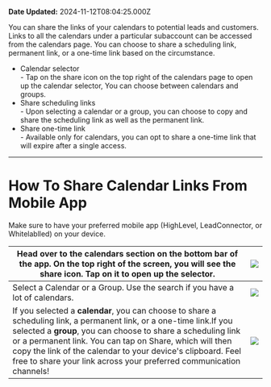 **Date Updated:** 2024-11-12T08:04:25.000Z

You can share the links of your calendars to potential leads and customers. Links to all the calendars under a particular subaccount can be accessed from the calendars page. You can choose to share a scheduling link, permanent link, or a one-time link based on the circumstance.

* Calendar selector  
 \- Tap on the share icon on the top right of the calendars page to open up the calendar selector, You can choose between calendars and groups.
* Share scheduling links  
 \- Upon selecting a calendar or a group, you can choose to copy and share the scheduling link as well as the permanent link.
* Share one-time link  
 \- Available only for calendars, you can opt to share a one-time link that will expire after a single access.

---

# **How To Share Calendar Links From Mobile App**

  
Make sure to have your preferred mobile app (HighLevel, LeadConnector, or Whitelablled) on your device.

  
| Head over to the calendars section on the bottom bar of the app. On the top right of the screen, you will see the share icon. Tap on it to open up the selector.                                                                                                                                                                                                                       | ![](https://s3.amazonaws.com/cdn.freshdesk.com/data/helpdesk/attachments/production/155036376251/original/EnStIKEv-SsRt1UM-XXcFIf58H0xefzqQQ.png?1731378491) |
| -------------------------------------------------------------------------------------------------------------------------------------------------------------------------------------------------------------------------------------------------------------------------------------------------------------------------------------------------------------------------------------- | ------------------------------------------------------------------------------------------------------------------------------------------------------------ |
| Select a Calendar or a Group. Use the search if you have a lot of calendars.                                                                                                                                                                                                                                                                                                           | ![](https://s3.amazonaws.com/cdn.freshdesk.com/data/helpdesk/attachments/production/155036376267/original/b97oK3MtCRczZnklkIBMou32WO79tBDHBg.png?1731378575) |
| If you selected a **calendar**, you can choose to share a scheduling link, a permanent link, or a one-time link.If you selected a **group**, you can choose to share a scheduling link or a permanent link. You can tap on Share, which will then copy the link of the calendar to your device's clipboard. Feel free to share your link across your preferred communication channels! | ![](https://s3.amazonaws.com/cdn.freshdesk.com/data/helpdesk/attachments/production/155036376313/original/Z4g06G48fNCDz7bhJoza4dsVtaxjY1LW3A.png?1731378705) |

  